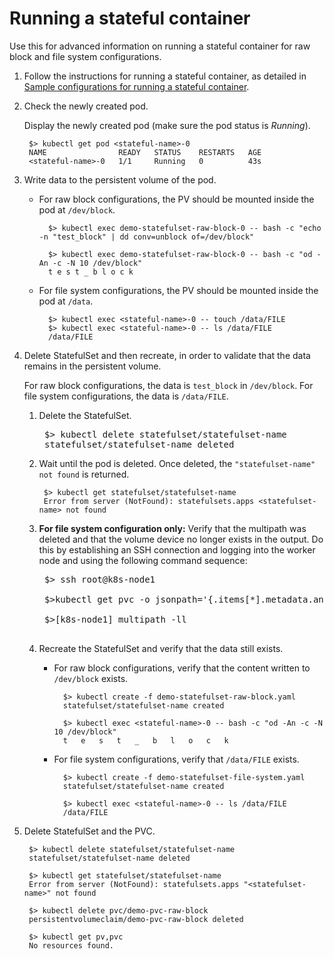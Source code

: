 # Running a stateful container

Use this for advanced information on running a stateful container for raw block and file system configurations.

1. Follow the instructions for running a stateful container, as detailed in [Sample configurations for running a stateful container](../content/using/csi_ug_using_sample.md).
2. Check the newly created pod.

    Display the newly created pod (make sure the pod status is _Running_).
    
        $> kubectl get pod <stateful-name>-0
        NAME                READY   STATUS    RESTARTS   AGE
        <stateful-name>-0   1/1     Running   0          43s  
3. Write data to the persistent volume of the pod.

    - For raw block configurations, the PV should be mounted inside the pod at `/dev/block`.
        
            $> kubectl exec demo-statefulset-raw-block-0 -- bash -c "echo -n "test_block" | dd conv=unblock of=/dev/block"
                
            $> kubectl exec demo-statefulset-raw-block-0 -- bash -c "od -An -c -N 10 /dev/block"
            t e s t _ b l o c k

    - For file system configurations, the PV should be mounted inside the pod at `/data`.

            $> kubectl exec <stateful-name>-0 -- touch /data/FILE
            $> kubectl exec <stateful-name>-0 -- ls /data/FILE
            /data/FILE
4. Delete StatefulSet and then recreate, in order to validate that the data remains in the persistent volume.
    
    For raw block configurations, the data is `test_block` in `/dev/block`. For file system configurations, the data is `/data/FILE`.
    1. Delete the StatefulSet.
        <pre>
        $> kubectl delete statefulset/statefulset-name
        statefulset/statefulset-name deleted
    2. Wait until the pod is deleted. Once deleted, the `"statefulset-name" not found` is returned.
           
            $> kubectl get statefulset/statefulset-name
            Error from server (NotFound): statefulsets.apps <statefulset-name> not found

    3. **For file system configuration only:** Verify that the multipath was deleted and that the volume device no longer exists in the output. Do this by establishing an SSH connection and logging into the worker node and using the following command sequence:
          
        <pre>
        $> ssh root@k8s-node1
            
        $>kubectl get pvc -o jsonpath='{.items[*].metadata.annotations.volume\.beta\.kubernetes\.io\/storage-provisioner}' block.csi.ibm.com

        $>[k8s-node1] multipath -ll

    4. Recreate the StatefulSet and verify that the data still exists.

        - For raw block configurations, verify that the content written to `/dev/block` exists.
            
                $> kubectl create -f demo-statefulset-raw-block.yaml
                statefulset/statefulset-name created
                    
                $> kubectl exec <stateful-name>-0 -- bash -c "od -An -c -N 10 /dev/block"
                t   e   s   t   _   b   l   o   c   k
    
        - For file system configurations, verify that `/data/FILE` exists.
            
                $> kubectl create -f demo-statefulset-file-system.yaml
                statefulset/statefulset-name created
                    
                $> kubectl exec <stateful-name>-0 -- ls /data/FILE
                /data/FILE
      
5. Delete StatefulSet and the PVC.
    
        $> kubectl delete statefulset/statefulset-name
        statefulset/statefulset-name deleted
            
        $> kubectl get statefulset/statefulset-name
        Error from server (NotFound): statefulsets.apps "<statefulset-name>" not found
            
        $> kubectl delete pvc/demo-pvc-raw-block
        persistentvolumeclaim/demo-pvc-raw-block deleted
            
        $> kubectl get pv,pvc
        No resources found.